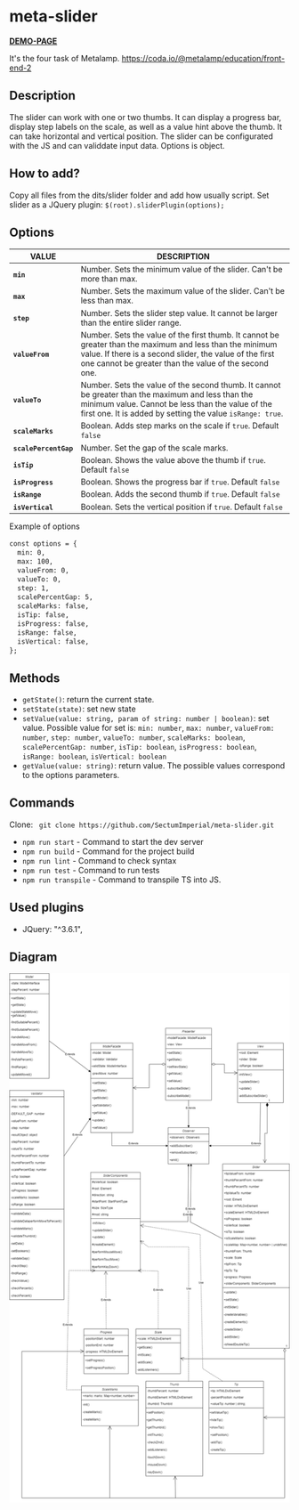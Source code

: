 # meta-slider
**[DEMO-PAGE](https://sectumimperial.github.io/meta-slider/index.html)**

It's the four task of Metalamp. https://coda.io/@metalamp/education/front-end-2

## Description 
The slider can work with one or two thumbs. It can display a progress bar, display step labels on the scale, as well as a value hint above the thumb. It can take horizontal and vertical position. 
The slider can be configurated with the JS and can validdate input data. Options is object.

## How to add? 

Copy all files from the dits/slider folder and add how usually script. 
Set slider as a JQuery plugin: `$(root).sliderPlugin(options);`

## Options

| VALUE | DESCRIPTION |
|----------------|---------|
| **`min`** | Number. Sets the minimum value of the slider. Can't be more than max. |
| **`max`** | Number. Sets the maximum value of the slider. Can't be less than max. |
| **`step`** | Number. Sets the slider step value. It cannot be larger than the entire slider range. |
| **`valueFrom`** | Number. Sets the value of the first thumb. It cannot be greater than the maximum and less than the minimum value. If there is a second slider, the value of the first one cannot be greater than the value of the second one. |
| **`valueTo`** | Number. Sets the value of the second thumb. It cannot be greater than the maximum and less than the minimum value. Сannot be less than the value of the first one. It is added by setting the value `isRange: true`. |
| **`scaleMarks`** | Boolean. Adds step marks on the scale if `true`. Default `false`|
| **`scalePercentGap`** | Number. Set the gap of the scale marks. |
| **`isTip`** | Boolean. Shows the value above the thumb if `true`. Default `false`|
| **`isProgress`** | Boolean. Shows the progress bar if `true`. Default `false`|
| **`isRange`** | Boolean. Adds the second thumb if `true`. Default `false`|
| **`isVertical`** | Boolean. Sets the vertical position if `true`. Default `false`|

Example of options 
```
const options = {
  min: 0,
  max: 100,
  valueFrom: 0,
  valueTo: 0,
  step: 1,
  scalePercentGap: 5,
  scaleMarks: false,
  isTip: false,
  isProgress: false,
  isRange: false,
  isVertical: false,
};
```

## Methods

- `getState()`: return the current state.
- `setState(state)`: set new state
- `setValue(value: string, param of string: number | boolean)`: set value. Possible value for set is: `min: number`, `max: number`, `valueFrom: number`, `step: number`, `valueTo: number`, `scaleMarks: boolean`, `scalePercentGap: number`, `isTip: boolean`, `isProgress: boolean`, `isRange: boolean`, `isVertical: boolean`
- `getValue(value: string)`: return value. The possible values correspond to the options parameters.

## Commands
Clone:
`` git clone https://github.com/SectumImperial/meta-slider.git``

- `npm run start` - Command to start the dev server
- `npm run build` - Command for the project build
- `npm run lint` - Command to check syntax
- `npm run test` - Command to run tests
- `npm run transpile` - Command to transpile TS into JS. 


## Used plugins

- JQuery: "^3.6.1",

## Diagram 

![UML-diagram](https://github.com/SectumImperial/meta-slider/blob/master/slder.png "diagram")


